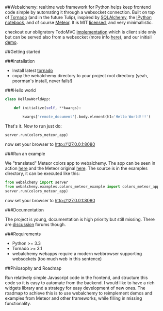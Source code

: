 ##Webalchemy: realtime web framework for Python
helps keep frontend code simple by automating it through a websocket connection. Built on top of [Tornado](http://www.tornadoweb.org/en/stable/) (and in the future Tulip), inspired by [SQLAlchemy](http://www.sqlalchemy.org/), the [IPython notebook](http://ipython.org/), and of course [Meteor](http://www.meteor.com/). It is MIT [licensed](LICENSE.txt), and very minimallistic.

checkout our obligratory TodoMVC [implementation](http://skariel.org/webalchemy/todomvc.html) which is client side only but can be served also from a websocket (more info [here](https://github.com/skariel/webalchemy/tree/master/webalchemy/examples/todomvc)), and our initiall [demo](https://vimeo.com/74150054).

##Getting started

###Installation

* Install latest [tornado](http://www.tornadoweb.org/en/stable/#installation)
* copy the webalchemy directory to your project root directory (yeah, poorman's install, never fails!)

###Hello world

```python
class HellowWorldApp:

    def initialize(self, **kwargs):

        kwargs['remote_document'].body.element(h1='Hello World!!!')
```

That's it. Now to run just do:

```python
server.run(colors_meteor_app) 
```

now set your browser to http://127.0.0.1:8080

###Run an example

We "translated" Meteor colors app to webalchemy. The app can be seen in action [here](https://vimeo.com/74150054) and the Meteor original [here](http://www.meteor.com/screencast). The source is in the examples directory, it can be executed like this:

```python
from webalchemy import server
from webalchemy.examples.colors_meteor_example import colors_meteor_app
server.run(colors_meteor_app) 
```

now set your browser to http://127.0.0.1:8080

###Documentation

The project is young, documentation is high priority but still missing. There are [discussion](https://groups.google.com/forum/#!forum/webalchemy/) forums though.

###Requirements

* Python >= 3.3
* Tornado >= 3.1
* webalchemy webapps require a modern webbrowser supporting websockets (too much web in this sentence)

##Philosophy and Roadmap

Run relatively simple Javascript code in the frontend, and structure this code so it is easy to automate from the backend. I would like to have a rich widgets library and a strategy for easy development of new ones. The roadmap to achieve this is to use webalchemy to reimplement demos and examples from Meteor and other frameworks, while filling in missing functionality.
